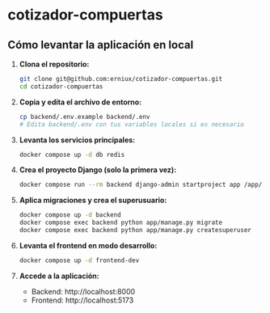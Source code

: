 
# cotizador-compuertas

## Cómo levantar la aplicación en local

1. **Clona el repositorio:**
   ```bash
   git clone git@github.com:erniux/cotizador-compuertas.git
   cd cotizador-compuertas
   ```

2. **Copia y edita el archivo de entorno:**
   ```bash
   cp backend/.env.example backend/.env
   # Edita backend/.env con tus variables locales si es necesario
   ```

3. **Levanta los servicios principales:**
   ```bash
   docker compose up -d db redis
   ```

4. **Crea el proyecto Django (solo la primera vez):**
   ```bash
   docker compose run --rm backend django-admin startproject app /app/app
   ```

5. **Aplica migraciones y crea el superusuario:**
   ```bash
   docker compose up -d backend
   docker compose exec backend python app/manage.py migrate
   docker compose exec backend python app/manage.py createsuperuser
   ```

6. **Levanta el frontend en modo desarrollo:**
   ```bash
   docker compose up -d frontend-dev
   ```

7. **Accede a la aplicación:**
   - Backend: http://localhost:8000
   - Frontend: http://localhost:5173
